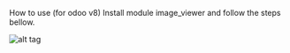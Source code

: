 How to use (for odoo v8)
Install module image_viewer and follow the steps bellow.

![alt tag](https://raw.githubusercontent.com/pquochoang2007/view_inbox_image/master/image_viewer/readme/result.png)